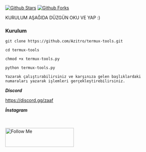 [![Github Stars](https://img.shields.io/github/forks/Azitro/Azitro)]()
[![Github Forks](https://img.shields.io/github/forks/Azitro/Azitro)]() 

KURULUM AŞAĞIDA DÜZGÜN OKU VE YAP :)

### Kurulum

```console
git clone https://github.com/Azitro/termux-tools.git

cd termux-tools

chmod +x termux-tools.py

python termux-tools.py

Yazarak çalıştırabilirsiniz ve karşınıza gelen başlıklardaki numaraları yazarak işlemleri gerçekleştirebilirsiniz.

```

***Discord***

https://discord.gg/zaaf

***İnstagram***

<br><br>
<a href="https://www.instagram.com/spectaross/" target="_blank"><img src="https://www.instagram.com/accounts/login/?next=%2Fspectaross%2F&source=desktop_nav" alt="Follow Me" style="height: 60px !important;width: 217px !important;" ></a>
